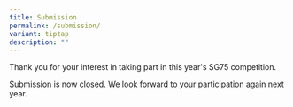 ```yaml
---
title: Submission
permalink: /submission/
variant: tiptap
description: ""
---
```

<p>Thank you for your interest in taking part in this year's SG75 competition.</p>
<p>Submission is now closed. We look forward to your participation again
next year.</p>